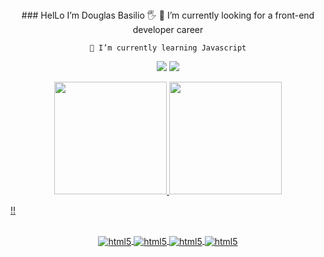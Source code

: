 <div align="center">
    ### HelLo I’m Douglas Basilio 🖐️
    🔭 I’m currently looking for a front-end developer career
    
    🌱 I’m currently learning Javascript
    
    
<a href="https://www.instagram.com/douglaswillianb/" target="_blank"><img src="https://img.shields.io/badge/-Instagram-%23E4405F?style=for-the-badge&logo=instagram&logoColor=white" target="_blank"></a>
<a href="https://www.linkedin.com/in/douglas-basilio-459a6a1bb/" target="_blank"><img src="https://img.shields.io/badge/-LinkedIn-%230077B5?style=for-the-badge&logo=linkedin&logoColor=white" target="_blank"></a> 
    
</div>





<div align="center">
  <a href="https://github.com/DouglasWillianBasilio">
  <img height="180em" src="https://github-readme-stats.vercel.app/api?username=DouglasWillianBasilio&show_icons=true&theme=dark&include_all_commits=true&count_private=true"/>
  <img height="180em" src="https://github-readme-stats.vercel.app/api/top-langs/?username=DouglasWillianBasilio&layout=compact&langs_count=7&theme=dark"/>
</div>

!!
<div align="center">
    <div style="display:inline_block"><br>
        <img align="center" alt="html5" src="https://img.shields.io/badge/HTML5-E34F26?style=for-the-badge&logo=html5&logoColor=white"/>
        <img align="center" alt="html5" src="https://img.shields.io/badge/CSS3-1572B6?style=for-the-badge&logo=css3&logoColor=white"/>
        <img align="center" alt="html5" src="https://img.shields.io/badge/JavaScript-323330?style=for-the-badge&logo=javascript&logoColor=F7DF1E"/>
        <img align="center" alt="html5" src="https://img.shields.io/badge/Python-14354C?style=for-the-badge&logo=python&logoColor=white"/>
    </div>
</div>




